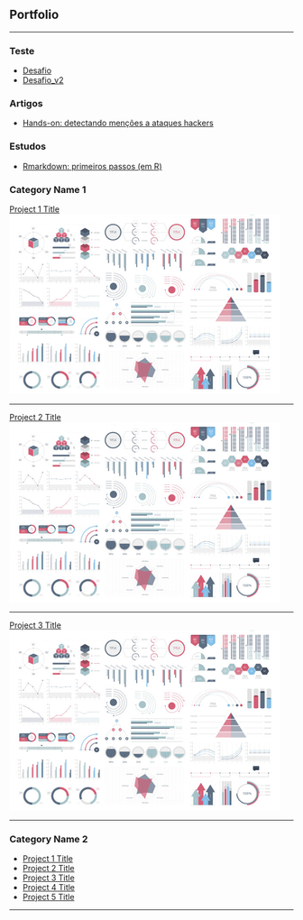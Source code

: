 ## Portfolio

---

### Teste
- [Desafio](https://dzanellato.github.io/teste/)
- [Desafio_v2](https://nbviewer.jupyter.org/github/dzanellato/teste/blob/master/desafio.ipynb)

### Artigos
- [Hands-on: detectando menções a ataques hackers](https://medium.com/heimdall-research/hands-on-detectando-men%C3%A7%C3%B5es-a-ataques-hackers-7b5125b2241c)


### Estudos
- [Rmarkdown: primeiros passos (em R)](http://htmlpreview.github.io/?https://github.com/dzanellato/Estudos/blob/master/Rmarkdown/primeiros_passos.html)



### Category Name 1 

[Project 1 Title](/sample_page)
<img src="images/dummy_thumbnail.jpg?raw=true"/>

---
[Project 2 Title](/pdf/sample_presentation.pdf)
<img src="images/dummy_thumbnail.jpg?raw=true"/>

---
[Project 3 Title](http://example.com/)
<img src="images/dummy_thumbnail.jpg?raw=true"/>

---

### Category Name 2

- [Project 1 Title](http://example.com/)
- [Project 2 Title](http://example.com/)
- [Project 3 Title](http://example.com/)
- [Project 4 Title](http://example.com/)
- [Project 5 Title](http://example.com/)

---

